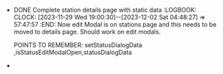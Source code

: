- DONE Complete station details page with static data
  :LOGBOOK:
  CLOCK: [2023-11-29 Wed 19:00:30]--[2023-12-02 Sat 04:48:27] =>  57:47:57
  :END:
  Now edit Modal is on stations page and this needs to be moved to details page.
  Should work on edit modals.
  
  POINTS TO REMEMBER: setStatusDialogData ,isStatusEditModalOpen,statusDialogData
-